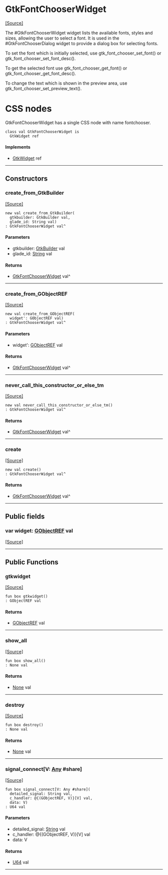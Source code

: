 # GtkFontChooserWidget
<span class="source-link">[[Source]](src/gtk3/GtkFontChooserWidget.md#L6)</span>

The #GtkFontChooserWidget widget lists the available fonts,
styles and sizes, allowing the user to select a font. It is
used in the #GtkFontChooserDialog widget to provide a
dialog box for selecting fonts.

To set the font which is initially selected, use
gtk_font_chooser_set_font() or gtk_font_chooser_set_font_desc().

To get the selected font use gtk_font_chooser_get_font() or
gtk_font_chooser_get_font_desc().

To change the text which is shown in the preview area, use
gtk_font_chooser_set_preview_text().

# CSS nodes

GtkFontChooserWidget has a single CSS node with name fontchooser.


```pony
class val GtkFontChooserWidget is
  GtkWidget ref
```

#### Implements

* [GtkWidget](gtk3-GtkWidget.md) ref

---

## Constructors

### create_from_GtkBuilder
<span class="source-link">[[Source]](src/gtk3/GtkFontChooserWidget.md#L30)</span>


```pony
new val create_from_GtkBuilder(
  gtkbuilder: GtkBuilder val,
  glade_id: String val)
: GtkFontChooserWidget val^
```
#### Parameters

*   gtkbuilder: [GtkBuilder](gtk3-GtkBuilder.md) val
*   glade_id: [String](builtin-String.md) val

#### Returns

* [GtkFontChooserWidget](gtk3-GtkFontChooserWidget.md) val^

---

### create_from_GObjectREF
<span class="source-link">[[Source]](src/gtk3/GtkFontChooserWidget.md#L33)</span>


```pony
new val create_from_GObjectREF(
  widget': GObjectREF val)
: GtkFontChooserWidget val^
```
#### Parameters

*   widget': [GObjectREF](gtk3-..-gobject-GObjectREF.md) val

#### Returns

* [GtkFontChooserWidget](gtk3-GtkFontChooserWidget.md) val^

---

### never_call_this_constructor_or_else_tm
<span class="source-link">[[Source]](src/gtk3/GtkFontChooserWidget.md#L36)</span>


```pony
new val never_call_this_constructor_or_else_tm()
: GtkFontChooserWidget val^
```

#### Returns

* [GtkFontChooserWidget](gtk3-GtkFontChooserWidget.md) val^

---

### create
<span class="source-link">[[Source]](src/gtk3/GtkFontChooserWidget.md#L40)</span>


```pony
new val create()
: GtkFontChooserWidget val^
```

#### Returns

* [GtkFontChooserWidget](gtk3-GtkFontChooserWidget.md) val^

---

## Public fields

### var widget: [GObjectREF](gtk3-..-gobject-GObjectREF.md) val
<span class="source-link">[[Source]](src/gtk3/GtkFontChooserWidget.md#L26)</span>



---

## Public Functions

### gtkwidget
<span class="source-link">[[Source]](src/gtk3/GtkFontChooserWidget.md#L28)</span>


```pony
fun box gtkwidget()
: GObjectREF val
```

#### Returns

* [GObjectREF](gtk3-..-gobject-GObjectREF.md) val

---

### show_all
<span class="source-link">[[Source]](src/gtk3/GtkWidget.md#L4)</span>


```pony
fun box show_all()
: None val
```

#### Returns

* [None](builtin-None.md) val

---

### destroy
<span class="source-link">[[Source]](src/gtk3/GtkWidget.md#L7)</span>


```pony
fun box destroy()
: None val
```

#### Returns

* [None](builtin-None.md) val

---

### signal_connect\[V: [Any](builtin-Any.md) #share\]
<span class="source-link">[[Source]](src/gtk3/GtkWidget.md#L10)</span>


```pony
fun box signal_connect[V: Any #share](
  detailed_signal: String val,
  c_handler: @{(GObjectREF, V)}[V] val,
  data: V)
: U64 val
```
#### Parameters

*   detailed_signal: [String](builtin-String.md) val
*   c_handler: @{(GObjectREF, V)}[V] val
*   data: V

#### Returns

* [U64](builtin-U64.md) val

---

